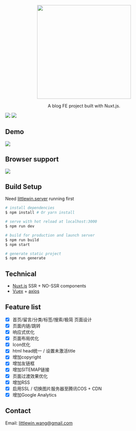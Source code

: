 <p align='center'>
  <p align='center'><img width='300' src='https://raw.githubusercontent.com/littlewin-wang/littlewin.wang/master/static/logo.png' /></p>
  <p align='center'>A blog FE project built with Nuxt.js.</p>
</p>

[![](https://img.shields.io/badge/product-NUXT-brightgreen.svg?style=flat-square)](https://nuxtjs.org/)
[![](https://img.shields.io/badge/blog-SSR-blue.svg?style=flat-square)](https://vuejs.org/v2/guide/ssr.html)

## Demo
![](https://raw.githubusercontent.com/littlewin-wang/littlewin.wang/master/static/screenshot.png)

## Browser support
![](https://github.com/littlewin-wang/hexo-theme-casual/raw/master/support.png)

## Build Setup
Need [littlewin.server](https://github.com/littlewin-wang/littlewin.server) running first

``` bash
# install dependencies
$ npm install # Or yarn install

# serve with hot reload at localhost:3000
$ npm run dev

# build for production and launch server
$ npm run build
$ npm start

# generate static project
$ npm run generate
```

## Technical
 - [Nuxt.js](https://nuxtjs.org/) SSR + NO-SSR components
 - [Vuex](https://vuex.vuejs.org/en/) + [axios](https://github.com/axios/axios) 

## Feature list
 - [x] 首页/留言/分类/标签/搜索/极简 页面设计
 - [x] 页面内链/跳转
 - [x] 响应式优化
 - [x] 页面布局优化
 - [x] Icon优化
 - [x] html head统一 / 设置未激活title
 - [x] 增加copyright
 - [x] 增加友链框
 - [x] 增加SITEMAP链接
 - [x] 页面过渡效果优化
 - [x] 增加RSS
 - [x] 启用SSL / 切换图片服务器至腾讯COS + CDN
 - [x] 增加Google Analytics
 
## Contact
Email: [littlewin.wang@gmail.com](mailto:littlewin.wang@gmail.com)
